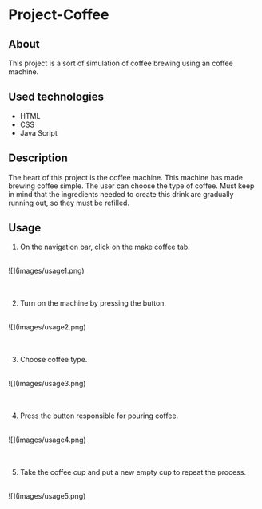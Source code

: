 # Project-Coffee
## About
This project is a sort of simulation of coffee brewing using an coffee machine.

## Used technologies
* HTML
* CSS
* Java Script

## Description
The heart of this project is the coffee machine. This machine has made brewing coffee simple. The user can choose the type of coffee. Must keep in mind that the ingredients needed to create this drink are gradually running out, so they must be refilled.

## Usage
1. On the navigation bar, click on the make coffee tab.
<br>
![](images/usage1.png)
<br>
<br>
<br>

2. Turn on the machine by pressing the button.
<br>
![](images/usage2.png)
<br>
<br>
<br>

3. Choose coffee type.
<br>
![](images/usage3.png)
<br>
<br>
<br>

4. Press the button responsible for pouring coffee.
<br>
![](images/usage4.png)
<br>
<br>
<br>

5. Take the coffee cup and put a new empty cup to repeat the process.
<br>
![](images/usage5.png)
<br>
<br>
<br>
